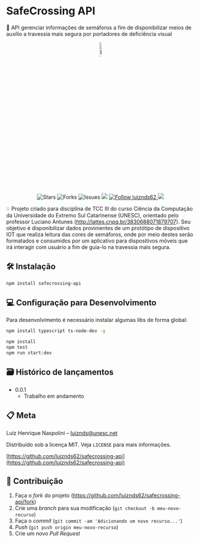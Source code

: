# SafeCrossing API

📜 API gerenciar informações de semáforos a fim de disponibilizar meios de auxílio a travessia mais segura por portadores de deficiência visual

<p align="center">
<img src="https://www.flaticon.com/svg/vstatic/svg/4312/4312140.svg?token=exp=1615479679~hmac=fb2e2eeeebb0a34d8fc9a91d17b8d25a" alt="Logo" border="0" width="10%">
</p>

<p align="center">     
   <img alt="Stars" src="https://img.shields.io/github/stars/luiznds62/safecrossing-api" />

   <img alt="Forks" src="https://img.shields.io/github/forks/luiznds62/safecrossing-api" />

   <img alt="Issues" src="https://img.shields.io/github/issues/luiznds62/safecrossing-api" />

   <img src="https://circleci.com/gh/luiznds62/safecrossing-api.svg?style=svg">

   <a href="https://github.com/luiznds62">
    <img alt="Follow luiznds62" src="https://img.shields.io/static/v1?label=Follow&message=luiznds62" />
   </a>

  <a href="https://codecov.io/gh/luiznds62/safecrossing-api">
    <img src="https://codecov.io/gh/luiznds62/safecrossing-api/branch/main/graph/badge.svg?token=AWHKI78UK2"/>
  </a>
</p>

💡 Projeto criado para disciplina de TCC III do curso Ciência da Computação da Universidade do Extremo Sul Catarinense (UNESC), orientado pelo professor Luciano Antunes (http://lattes.cnpq.br/3830688071879707). Seu objetivo é disponibilizar dados provinientes de um protótipo de dispositivo IOT que realiza leitura das cores de semáforos, onde por meio destes serão formatados e consumidos por um aplicativo para dispositivos móveis que irá interagir com usuário a fim de guia-lo na travessia mais segura.

## 🛠 Instalação

```sh
npm install safecrossing-api
```

## 💻 Configuração para Desenvolvimento

Para desenvolvimento é necessário instalar algumas libs de forma global:

```sh
npm install typescript ts-node-dev -g
```

```sh
npm install
npm test
npm run start:dev
```

## 🗃 Histórico de lançamentos

- 0.0.1
  - Trabalho em andamento

## 📋 Meta

Luiz Henrique Naspolini – luiznds@unesc.net

Distribuído sob a licença MIT. Veja `LICENSE` para mais informações.

[https://github.com/luiznds62/safecrossing-api](https://github.com/luiznds62/safecrossing-api)

## 🚀 Contribuição

1. Faça o _fork_ do projeto (<https://github.com/luiznds62/safecrossing-api/fork>)
2. Crie uma _branch_ para sua modificação (`git checkout -b meu-novo-recurso`)
3. Faça o _commit_ (`git commit -am 'Adicionando um novo recurso...'`)
4. _Push_ (`git push origin meu-novo-recurso`)
5. Crie um novo _Pull Request_
